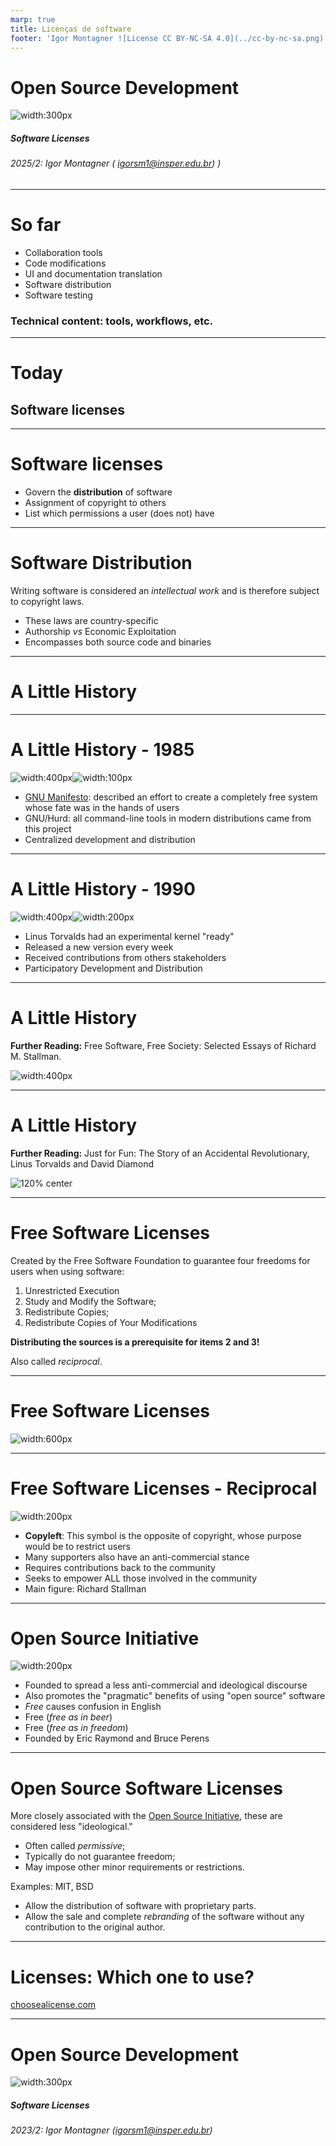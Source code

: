 ```yaml
---
marp: true
title: Licenças de software
footer: 'Igor Montagner ![License CC BY-NC-SA 4.0](../cc-by-nc-sa.png)'
---
```


<style>
	footer {
		position: fixed;
		bottom: 10px;
		left: 1050px;
		width: 400px;
	}

	footer img {
		vertical-align: middle;
	}
</style>


Open Source Development
===

![width:300px](capa.png)

##### Software Licenses

###### 2025/2: Igor Montagner ( igorsm1@insper.edu.br) )

---

So far
=========

- Collaboration tools
- Code modifications
- UI and documentation translation
- Software distribution
- Software testing

 ### Technical content: tools, workflows, etc.

----
# Today

## Software licenses

---
# Software licenses

- Govern the **distribution** of software
- Assignment of copyright to others
- List which permissions a user (does not) have

---
# Software Distribution

Writing software is considered an *intellectual work* and is therefore subject to copyright laws.

- These laws are country-specific
- Authorship *vs* Economic Exploitation
- Encompasses both source code and binaries

---

# A Little History

---

# A Little History - 1985

![width:400px](fsf.svg)![width:100px](gnu.png)

- [GNU Manifesto](https://www.gnu.org/gnu/manifesto.html): described an effort to create a completely free system whose fate was in the hands of users
- GNU/Hurd: all command-line tools in modern distributions came from this project
- Centralized development and distribution

---
# A Little History - 1990

![width:400px](fsf.svg)![width:200px](gnu-linux.jpg)

- Linus Torvalds had an experimental kernel "ready"
- Released a new version every week
- Received contributions from others stakeholders
- Participatory Development and Distribution

---
# A Little History

**Further Reading:** Free Software, Free Society: Selected Essays of Richard M. Stallman.

![width:400px](stallman.JPG)

---
# A Little History

**Further Reading:** Just for Fun: The Story of an Accidental Revolutionary, Linus Torvalds and David Diamond

![120% center](torvalds.jpg)

---
# Free Software Licenses

Created by the Free Software Foundation to guarantee four freedoms for users when using software:

1. Unrestricted Execution
2. Study and Modify the Software;
3. Redistribute Copies;
4. Redistribute Copies of Your Modifications

**Distributing the sources is a prerequisite for items 2 and 3!**

Also called *reciprocal*.

---

# Free Software Licenses

![width:600px](freedoms.svg)

---
# Free Software Licenses - Reciprocal

![width:200px](cover.png)

- **Copyleft**: This symbol is the opposite of copyright, whose purpose would be to restrict users
- Many supporters also have an anti-commercial stance
- Requires contributions back to the community
- Seeks to empower ALL those involved in the community
- Main figure: Richard Stallman

---

# Open Source Initiative

![width:200px](https://opensource.org/files/osi_keyhole_300X300_90ppi_0.png)

- Founded to spread a less anti-commercial and ideological discourse
- Also promotes the "pragmatic" benefits of using "open source" software
- *Free* causes confusion in English
- Free (*free as in beer*)
- Free (*free as in freedom*)
- Founded by Eric Raymond and Bruce Perens

----

# Open Source Software Licenses

More closely associated with the [Open Source Initiative](http://opensource.org), these are considered less "ideological."

- Often called *permissive*;
- Typically do not guarantee freedom;
- May impose other minor requirements or restrictions.

Examples: MIT, BSD

- Allow the distribution of software with proprietary parts.
- Allow the sale and complete *rebranding* of the software without any contribution to the original author.

---

# Licenses: Which one to use?

[choosealicense.com](https://choosealicense.com/)

----

Open Source Development
===

![width:300px](cover.png)

##### Software Licenses

###### 2023/2: Igor Montagner (igorsm1@insper.edu.br)